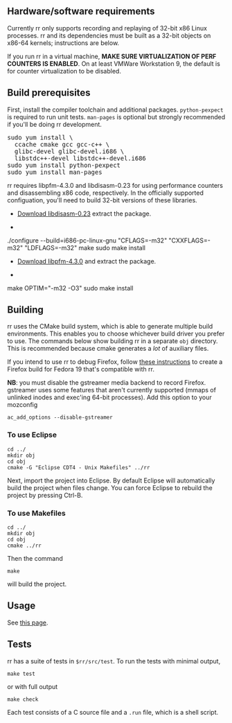 ## Hardware/software requirements

Currently rr only supports recording and replaying of 32-bit x86 Linux processes.  rr and its dependencies must be built as a 32-bit objects on x86-64 kernels; instructions are below.

If you run rr in a virtual machine, **MAKE SURE VIRTUALIZATION OF PERF COUNTERS IS ENABLED**.  On at least VMWare Workstation 9, the default is for counter virtualization to be disabled.

## Build prerequisites

First, install the compiler toolchain and additional packages.  `python-pexpect` is required to run unit tests.  `man-pages` is optional but strongly recommended if you'll be doing rr development. 
<pre>
sudo yum install \
  ccache cmake gcc gcc-c++ \
  glibc-devel glibc-devel.i686 \
  libstdc++-devel libstdc++-devel.i686
sudo yum install python-pexpect
sudo yum install man-pages
</pre>

rr requires libpfm-4.3.0 and libdisasm-0.23 for using performance counters and disassembling x86 code, respectively.  In the officially supported configuation, you'll need to build 32-bit versions of these libraries.

* [Download libdisasm-0.23](http://sourceforge.net/projects/bastard/files/libdisasm/0.23/libdisasm-0.23.tar.gz/download) extract the package.
* <pre>
./configure --build=i686-pc-linux-gnu "CFLAGS=-m32" "CXXFLAGS=-m32" "LDFLAGS=-m32"
make
sudo make install
</pre>

* [Download libpfm-4.3.0](http://sourceforge.net/projects/perfmon2/files/libpfm4/libpfm-4.3.0.tar.gz/download) and extract the package.
* <pre>
make OPTIM="-m32 -O3"
sudo make install
</pre>

## Building

rr uses the CMake build system, which is able to generate multiple build environments.  This enables you to choose whichever build driver you prefer to use.  The commands below show building rr in a separate `obj` directory.  This is recommended because cmake generates a *lot* of auxiliary files.

If you intend to use rr to debug Firefox, follow [these instructions](https://developer.mozilla.org/en-US/docs/Compiling_32-bit_Firefox_on_a_Linux_64-bit_OS#Instructions_for_Fedora_19) to create a Firefox build for Fedora 19 that's compatible with rr.

**NB**: you must disable the gstreamer media backend to record Firefox.  gstreamer uses some features that aren't currently supported (mmaps of unlinked inodes and exec'ing 64-bit processes).  Add this option to your mozconfig

    ac_add_options --disable-gstreamer

### To use Eclipse

    cd ../
    mkdir obj
    cd obj
    cmake -G "Eclipse CDT4 - Unix Makefiles" ../rr

Next, import the project into Eclipse.  By default Eclipse will automatically build the project when files change.  You can force Eclipse to rebuild the project by pressing Ctrl-B.

### To use Makefiles

    cd ../
    mkdir obj
    cd obj
    cmake ../rr

Then the command

    make

will build the project.

## Usage

See [this page](Usage).

## Tests

rr has a suite of tests in `$rr/src/test`.  To run the tests with minimal output,

    make test

or with full output

    make check

Each test consists of a C source file and a `.run` file, which is a shell script.